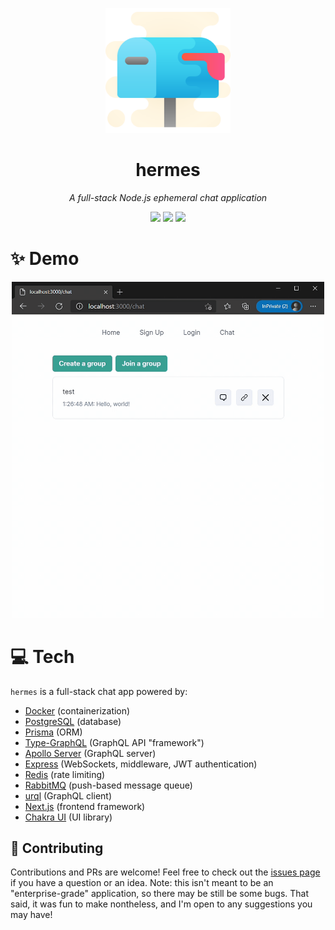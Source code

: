 <p align="center">
  <img src="./resources/icon.svg" width="200" />
</p>

<h1 align="center">hermes</h1>
<p align="center"><i>A full-stack Node.js ephemeral chat application</i></p>

<p align="center">
  <img src="https://github.com/safinsingh/hermes/workflows/build/badge.svg" />
  <img src="https://github.com/safinsingh/hermes/workflows/fmt/badge.svg" />
  <img src="https://github.com/safinsingh/hermes/workflows/lint/badge.svg" />
</p>

# ✨ Demo

<p align="center">
  <img src="./resources/demo.gif" width="500" />
</p>

# 💻 Tech

`hermes` is a full-stack chat app powered by:

- [Docker](https://www.docker.com/) (containerization)
- [PostgreSQL](https://www.postgresql.org/) (database)
- [Prisma](https://www.prisma.io/) (ORM)
- [Type-GraphQL](https://typegraphql.com/) (GraphQL API "framework")
- [Apollo Server](https://www.apollographql.com/) (GraphQL server)
- [Express](https://www.npmjs.com/package/apollo-server-express) (WebSockets, middleware, JWT authentication)
- [Redis](https://redis.io/) (rate limiting)
- [RabbitMQ](https://www.rabbitmq.com/) (push-based message queue)
- [urql](https://formidable.com/open-source/urql/) (GraphQL client)
- [Next.js](https://nextjs.org/) (frontend framework)
- [Chakra UI](chakra-ui.com/) (UI library)

## 🤝 Contributing

Contributions and PRs are welcome! Feel free to check out the [issues page](https://github.com/safinsingh/hermes/issues) if you have a question or an idea. Note: this isn't meant to be an "enterprise-grade" application, so there may be still be some bugs. That said, it was fun to make nontheless, and I'm open to any suggestions you may have!
